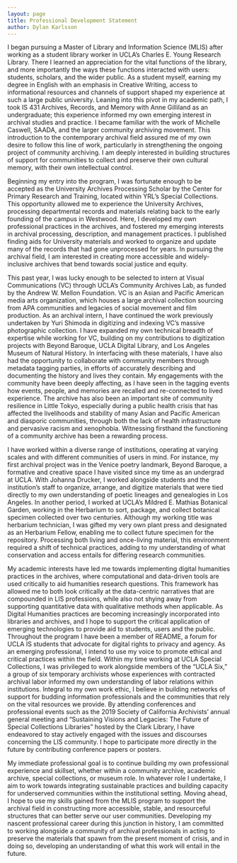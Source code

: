 ```yaml
---
layout: page
title: Professional Development Statement
author: Dylan Karlsson
---
```


I began pursuing a Master of Library and Information Science (MLIS) after working as a student library worker in UCLA’s Charles E. Young Research Library. There I learned an appreciation for the vital functions of the library, and more importantly the ways these functions interacted with users: students, scholars, and the wider public. As a student myself, earning my degree in English with an emphasis in Creative Writing, access to informational resources and channels of support shaped my experience at such a large public university. Leaning into this pivot in my academic path, I took IS 431 Archives, Records, and Memory with Anne Gilliland as an undergraduate; this experience informed my own emerging interest in archival studies and practice. I became familiar with the work of Michelle Caswell, SAADA, and the larger community archiving movement. This introduction to the contemporary archival field assured me of my own desire to follow this line of work, particularly in strengthening the ongoing project of community archiving. I am deeply interested in building structures of support for communities to collect and preserve their own cultural memory, with their own intellectual control.

Beginning my entry into the program, I was fortunate enough to be accepted as the University Archives Processing Scholar by the Center for Primary Research and Training, located within YRL’s Special Collections. This opportunity allowed me to experience the University Archives, processing departmental records and materials relating back to the early founding of the campus in Westwood. Here, I developed my own professional practices in the archives, and fostered my emerging interests in archival processing, description, and management practices. I published finding aids for University materials and worked to organize and update many of the records that had gone unprocessed for years. In pursuing the archival field, I am interested in creating more accessible and widely-inclusive archives that bend towards social justice and equity.

This past year, I was lucky enough to be selected to intern at Visual Communications (VC) through UCLA’s Community Archives Lab, as funded by the Andrew W. Mellon Foundation. VC is an Asian and Pacific American media arts organization, which houses a large archival collection sourcing from APA communities and legacies of social movement and film production. As an archival intern, I have continued the work previously undertaken by Yuri Shimoda in digitizing and indexing VC’s massive photographic collection. I have expanded my own technical breadth of expertise while working for VC, building on my contributions to digitization projects with Beyond Baroque, UCLA Digital Library, and Los Angeles Museum of Natural History. In interfacing with these materials, I have also had the opportunity to collaborate with community members through metadata tagging parties, in efforts of accurately describing and documenting the history and lives they contain. My engagements with the community have been deeply affecting, as I have seen in the tagging events how events, people, and memories are recalled and re-connected to lived experience. The archive has also been an important site of community resilience in Little Tokyo, especially during a public health crisis that has affected the livelihoods and stability of many Asian and Pacific American and diasporic communities, through both the lack of health infrastructure and pervasive racism and xenophobia. Witnessing firsthand the functioning of a community archive has been a rewarding process.

I have worked within a diverse range of institutions, operating at varying scales and with different communities of users in mind. For instance, my first archival project was in the Venice poetry landmark, Beyond Baroque, a formative and creative space I have visited since my time as an undergrad at UCLA. With Johanna Drucker, I worked alongside students and the institution’s staff to organize, arrange, and digitize materials that were tied directly to my own understanding of poetic lineages and genealogies in Los Angeles. In another period, I worked at UCLA’s Mildred E. Mathias Botanical Garden, working in the Herbarium to sort, package, and collect botanical specimen collected over two centuries. Although my working title was herbarium technician, I was gifted my very own plant press and designated as an Herbarium Fellow, enabling me to collect future specimen for the repository. Processing both living and once-living material, this environment required a shift of technical practices, adding to my understanding of what conservation and access entails for differing research communities.

My academic interests have led me towards implementing digital humanities practices in the archives, where computational and data-driven tools are used critically to aid humanities research questions. This framework has allowed me to both look critically at the data-centric narratives that are compounded in LIS professions, while also not shying away from supporting quantitative data with qualitative methods when applicable. As Digital Humanities practices are becoming increasingly incorporated into libraries and archives, and I hope to support the critical application of emerging technologies to provide aid to students, users and the public. Throughout the program I have been a member of README, a forum for UCLA IS students that advocate for digital rights to privacy and agency. As an emerging professional, I intend to use my voice to promote ethical and critical practices within the field. Within my time working at UCLA Special Collections, I was privileged to work alongside members of the “UCLA Six,” a group of six temporary archivists whose experiences with contracted archival labor informed my own understanding of labor relations within institutions. Integral to my own work ethic, I believe in building networks of support for budding information professionals and the communities that rely on the vital resources we provide. By attending conferences and professional events such as the 2019 Society of California Archivists’ annual general meeting and “Sustaining Visions and Legacies: The Future of Special Collections Libraries” hosted by the Clark Library, I have endeavored to stay actively engaged with the issues and discourses concerning the LIS community. I hope to participate more directly in the future by contributing conference papers or posters. 

My immediate professional goal is to continue building my own professional experience and skillset, whether within a community archive, academic archive, special collections, or museum role. In whatever role I undertake, I aim to work towards integrating sustainable practices and building capacity for underserved communities within the institutional setting. Moving ahead, I hope to use my skills gained from the MLIS program to support the archival field in constructing more accessible, stable, and resourceful structures that can better serve our user communities. Developing my nascent professional career during this junction in history, I am committed to working alongside a community of archival professionals in acting to preserve the materials that spawn from the present moment of crisis, and in doing so, developing an understanding of what this work will entail in the future.
